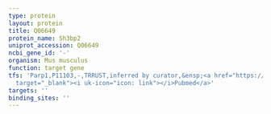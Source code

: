 ```yaml
---
type: protein
layout: protein
title: Q06649
protein_name: Sh3bp2
uniprot_accession: Q06649
ncbi_gene_id: '-'
organism: Mus musculus
function: target gene
tfs: 'Parp1,P11103,-,TRRUST,inferred by curator,&ensp;<a href="https://www.ncbi.nlm.nih.gov/pubmed/?term=22820184%5Buid%5D"
  target="_blank"><i uk-icon="icon: link"></i>Pubmed</a>'
targets: ''
binding_sites: ''
---
```


